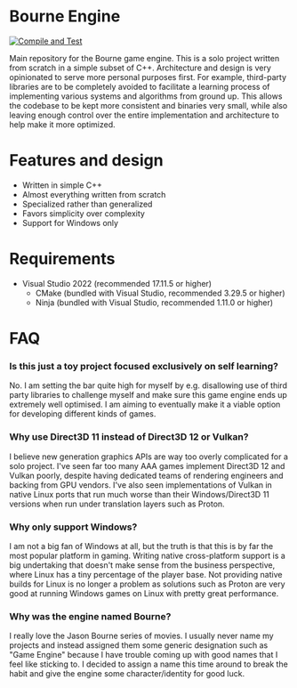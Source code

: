 Bourne Engine
=============
[![Compile and Test](https://github.com/doanamo/BourneEngine/actions/workflows/CompileAndTest.yml/badge.svg?branch=main)](https://github.com/doanamo/BourneEngine/actions/workflows/CompileAndTest.yml)

Main repository for the Bourne game engine. This is a solo project written from scratch in a simple subset of C++. Architecture and design is very opinionated to serve more personal purposes first. For example, third-party libraries are to be completely avoided to facilitate a learning process of implementing various systems and algorithms from ground up. This allows the codebase to be kept more consistent and binaries very small, while also leaving enough control over the entire implementation and architecture to help make it more optimized.

# Features and design
- Written in simple C++
- Almost everything written from scratch
- Specialized rather than generalized
- Favors simplicity over complexity
- Support for Windows only

# Requirements
- Visual Studio 2022 (recommended 17.11.5 or higher)
  - CMake (bundled with Visual Studio, recommended 3.29.5 or higher)
  - Ninja (bundled with Visual Studio, recommended 1.11.0 or higher)

# FAQ
### Is this just a toy project focused exclusively on self learning?
No. I am setting the bar quite high for myself by e.g. disallowing use of third party libraries to challenge myself and make sure this game engine ends up extremely well optimised. I am aiming to eventually make it a viable option for developing different kinds of games.

### Why use Direct3D 11 instead of Direct3D 12 or Vulkan?
I believe new generation graphics APIs are way too overly complicated for a solo project. I've seen far too many AAA games implement Direct3D 12 and Vulkan poorly, despite having dedicated teams of rendering engineers and backing from GPU vendors. I've also seen implementations of Vulkan in native Linux ports that run much worse than their Windows/Direct3D 11 versions when run under translation layers such as Proton.

### Why only support Windows?
I am not a big fan of Windows at all, but the truth is that this is by far the most popular platform in gaming. Writing native cross-platform support is a big undertaking that doesn't make sense from the business perspective, where Linux has a tiny percentage of the player base. Not providing native builds for Linux is no longer a problem as solutions such as Proton are very good at running Windows games on Linux with pretty great performance.

### Why was the engine named Bourne?
I really love the Jason Bourne series of movies. I usually never name my projects and instead assigned them some generic designation such as "Game Engine" because I have trouble coming up with good names that I feel like sticking to. I decided to assign a name this time around to break the habit and give the engine some character/identity for good luck.

